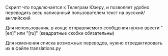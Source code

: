 Скрипт что подключается к Телеграм Юзеру, и позволяет удобно переводить весь написанный пользователем текст на русский/английский

Для использования, в конце отправляемого сообщения нужно ввести "[en]" или "[ru]" (квадратные скобки обязательны)

Для изменения списка возможных переводов, нужно отредактировать их в файле translations.py